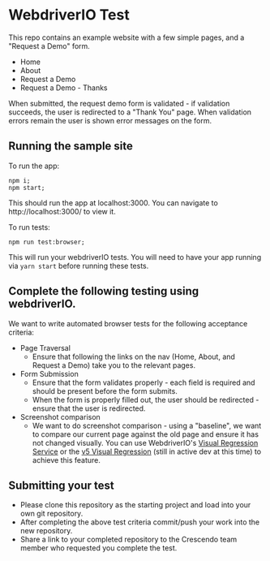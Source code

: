 # WebdriverIO Test

This repo contains an example website with a few simple pages, and a "Request a Demo" form.

- Home
- About
- Request a Demo
- Request a Demo - Thanks


When submitted, the request demo form is validated - if validation succeeds, the user is redirected to a "Thank You" page. When validation errors remain the user is shown error messages on the form.

## Running the sample site

To run the app:

```
npm i;
npm start;
```

This should run the app at localhost:3000. You can navigate to http://localhost:3000/ to view it.

To run tests:

```
npm run test:browser;
```

This will run your webdriverIO tests. You will need to have your app running via `yarn start` before running these tests.

## Complete the following testing using webdriverIO.

We want to write automated browser tests for the following acceptance criteria:

- Page Traversal
    - Ensure that following the links on the nav (Home, About, and Request a Demo) take you to the relevant pages.
- Form Submission
    - Ensure that the form validates properly - each field is required and should be present before the form submits.
    - When the form is properly filled out, the user should be redirected - ensure that the user is redirected.
- Screenshot comparison
    - We want to do screenshot comparison - using a "baseline", we want to compare our current page against the
       old page and ensure it has not changed visually. You can use WebdriverIO's [Visual Regression Service](http://v4.webdriver.io/v4.7/guide/services/visual-regression.html)
       or the [v5 Visual Regression](https://webdriver.io/blog/2019/05/18/visual-regression-for-v5.html)
       (still in active dev at this time) to achieve this feature.


## Submitting your test 

- Please clone this repository as the starting project and load into your own git repository.
- After completing the above test criteria commit/push your work into the new repository. 
- Share a link to your completed repository to the Crescendo team member who requested you complete the test.